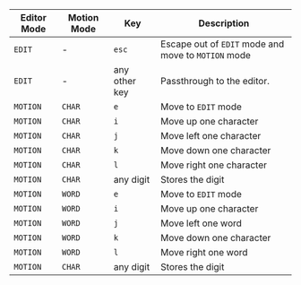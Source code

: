 | Editor Mode | Motion Mode | Key           | Description                                         |
| ----------- | ----------- | ------------- | --------------------------------------------------- |
| `EDIT`      | -           | `esc`         | Escape out of `EDIT` mode and move to `MOTION` mode |
| `EDIT`      | -           | any other key | Passthrough to the editor.                          |
| `MOTION`    | `CHAR`      | `e`           | Move to `EDIT` mode                                 |
| `MOTION`    | `CHAR`      | `i`           | Move up one character                               |
| `MOTION`    | `CHAR`      | `j`           | Move left one character                             |
| `MOTION`    | `CHAR`      | `k`           | Move down one character                             |
| `MOTION`    | `CHAR`      | `l`           | Move right one character                            |
| `MOTION`    | `CHAR`      | any digit     | Stores the digit                                    |
| `MOTION`    | `WORD`      | `e`           | Move to `EDIT` mode                                 |
| `MOTION`    | `WORD`      | `i`           | Move up one character                               |
| `MOTION`    | `WORD`      | `j`           | Move left one word                                  |
| `MOTION`    | `WORD`      | `k`           | Move down one character                             |
| `MOTION`    | `WORD`      | `l`           | Move right one word                                 |
| `MOTION`    | `CHAR`      | any digit     | Stores the digit                                    |
